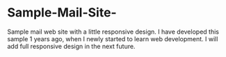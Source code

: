 # Sample-Mail-Site-
Sample mail web site with a little responsive design. I have developed this sample 1 years ago, when I newly started to learn web development. I will add full responsive design in the next future.

